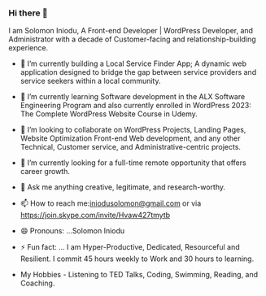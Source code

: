 ### Hi there 👋


I am Solomon Iniodu, A Front-end Developer | WordPress Developer, and Administrator with a decade of Customer-facing and relationship-building experience.


- 🔭 I’m currently building a Local Service Finder App; A dynamic web application designed to bridge the gap between service providers and service seekers within a local community.
  
- 🌱 I’m currently learning Software development in the ALX Software Engineering Program and also currently enrolled in WordPress 2023: The Complete WordPress Website Course in Udemy.
  
- 👯 I’m looking to collaborate on WordPress Projects, Landing Pages, Website Optimization Front-end Web development, and any other Technical, Customer service, and Administrative-centric projects.
  
- 🤔 I’m currently looking for a full-time remote opportunity that offers career growth.
  
- 💬 Ask me anything creative, legitimate, and research-worthy.
  
- 📫 How to reach me:iniodusolomon@gmail.com or via https://join.skype.com/invite/Hvaw427tmytb
  
- 😄 Pronouns: ...Solomon Iniodu
  
- ⚡ Fun fact: ... I am Hyper-Productive, Dedicated, Resourceful and Resilient. I commit 45 hours weekly to Work and 30 hours to learning.
  
- My Hobbies - Listening to TED Talks, Coding, Swimming, Reading, and Coaching.
